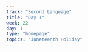 ```yaml
---
track: "Second Language"
title: "Day 1"
week: 22
day: 1
type: "homepage"
topics: "Juneteenth Holiday"
---
```


